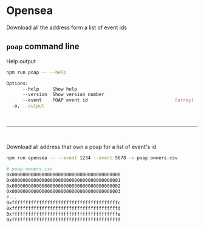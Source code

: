 # Opensea

Download all the address form a list of event ids

## `poap` command line

Help output

```bash
npm run poap -- --help
```

```bash
Options:
      --help     Show help                                             [boolean]
      --version  Show version number                                   [boolean]
      --event    POAP event id                                [array] [required]
  -o, --output                                                          [string]
```

&nbsp;

---------

&nbsp;

Download all address that own a poap for a list of event's id

```bash
npm run opensea -- --event 1234 --event 5678 -o poap.owners.csv
```

```bash
# poap.owners.csv
0x0000000000000000000000000000000000000000
0x0000000000000000000000000000000000000001
0x0000000000000000000000000000000000000002
0x0000000000000000000000000000000000000003
#...
0xfffffffffffffffffffffffffffffffffffffffc
0xfffffffffffffffffffffffffffffffffffffffd
0xfffffffffffffffffffffffffffffffffffffffe
0xffffffffffffffffffffffffffffffffffffffff
```
